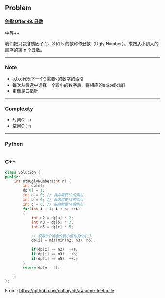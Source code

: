 ## Problem

#### [剑指 Offer 49. 丑数](https://leetcode.cn/problems/chou-shu-lcof/)

中等++

我们把只包含质因子 2、3 和 5 的数称作丑数（Ugly Number）。求按从小到大的顺序的第 n 个丑数。

 

------

### Note

- a,b,c代表下一个2需要×的数字的索引
- 每次从待选中选择一个较小的数字后，将相应的a或b或c加1
- 更像是三指针

------

### Complexity

- 时间O：n
- 空间O：n

------

### Python

```python

```

### C++

```C++
class Solution {
public:
    int nthUglyNumber(int n) {
        int dp[n];
        dp[0] = 1;
        int a = 0; // 指向需要*2的索引
        int b = 0; // 指向需要*3的索引
        int c = 0; // 指向需要*4的索引
        for(int i = 1; i < n; ++i)
        {
            int n2 = dp[a] * 2;
            int n3 = dp[b] * 3;
            int n5 = dp[c] * 5;

            // 获取3个待选的最小值作为dp[i]
            dp[i] = min(min(n2, n3), n5);

            if(dp[i] == n2)  ++a;
            if(dp[i] == n3)  ++b;
            if(dp[i] == n5)  ++c;
        }
        return dp[n - 1];

    }
};
```



From : https://github.com/dahaiyidi/awsome-leetcode
